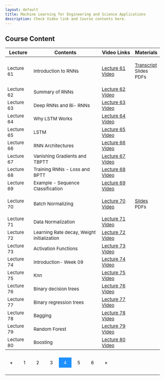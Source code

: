```yaml
---
layout: default
title: Machine Learning for Engineering and Science Applications
description: Check Video link and Course contents here.
---
```


## Course Content
<style>
.pagination a {
  color: black;
  float: center;
  padding: 8px 16px;
  text-decoration: none;
  transition: background-color .3s;
}

.pagination a.active {
  background-color: dodgerblue;
  color: white;
}

.pagination a:hover:not(.active) {background-color: #ddd;}
</style>

<table>
<thead>
<tr>
<th>Lecture</th>
<th>Contents</th>
  <th>Video Links</th>
  <th>Materials</th>
</tr>
</thead>
<tbody>
<tr>
<td style="font-size: 15px;">Lecture 61</td>
<td style="font-size: 15px;">Introduction to RNNs</td>
  <td style="font-size: 15px;"><a href="https://youtu.be/2qak7ADfmpY">Lecture 61 Video</a></td>
<td style="font-size: 15px;"><p><a href="https://drive.google.com/drive/folders/1v7Qtk46F1g8k8lVuoPf7KqDjYJq1MhSp">Transcript</a><br>
  Slides<br>
  PDFs</p></td>
</tr>
  <tr>
  <td style="font-size: 15px;">Lecture 62</td>
<td style="font-size: 15px;">Summary of RNNs</td>
  <td style="font-size: 15px;"><a href="https://youtu.be/jhPQHEwZezg">Lecture 62 Video</a></td>
<td></td>
</tr>
  <tr>
<td style="font-size: 15px;">Lecture 63</td>
<td style="font-size: 15px;">Deep RNNs and Bi- RNNs</td>
  <td style="font-size: 15px;"><a href="https://youtu.be/OLO6kyxwqnY">Lecture 63 Video</a></td>
<td></td>
</tr>
   <tr>
<td style="font-size: 15px;">Lecture 64</td>
<td style="font-size: 15px;">Why LSTM Works</td>
  <td style="font-size: 15px;"><a href="https://youtu.be/AJGQA9qODXc">Lecture 64 Video</a></td>
<td></td>
</tr>
   <tr>
<td style="font-size: 15px;">Lecture 65</td>
<td style="font-size: 15px;">LSTM</td>
  <td style="font-size: 15px;"><a href="https://youtu.be/geOEfpN98VQ">Lecture 65 Video</a></td>
<td></td>
</tr>
   <tr>
<td style="font-size: 15px;">Lecture 66</td>
<td style="font-size: 15px;">RNN Architectures</td>
  <td style="font-size: 15px;"><a href="https://youtu.be/1t3xixWyx2M">Lecture 66 Video</a></td>
<td></td>
</tr>
   <tr>
<td style="font-size: 15px;">Lecture 67</td>
<td style="font-size: 15px;">Vanishing Gradients and TBPTT</td>
  <td style="font-size: 15px;"><a href="https://youtu.be/SNGrLSeLj8A">Lecture 67 Video</a></td>
<td></td>
</tr>
   <tr>
<td style="font-size: 15px;">Lecture 68</td>
<td style="font-size: 15px;">Training RNNs - Loss and BPTT</td>
  <td style="font-size: 15px;"><a href="https://youtu.be/RrB605Mbpic">Lecture 68 Video</a></td>
<td></td>
</tr>
  <tr>
<td style="font-size: 15px;">Lecture 69</td>
<td style="font-size: 15px;">Example - Sequence Classification</td>
  <td style="font-size: 15px;"><a href="https://youtu.be/h5ZIw14BWoA">Lecture 69 Video</a></td>
<td></td>
</tr>
  <tr>
<td style="font-size: 15px;">Lecture 70</td>
<td style="font-size: 15px;">Batch Normalizing</td>
  <td style="font-size: 15px;"><a href="https://youtu.be/yWQ3KWNv9pU">Lecture 70 Video</a></td>
<td style="font-size: 15px;"><p><a href="https://docs.google.com/presentation/d/19PIJwgu0V6IN4NQzZx6fxQ85_-ZjiyOo/edit#slide=id.p1">Slides</a><br>
  PDFs</p></td>
</tr>
   <tr>
<td style="font-size: 15px;">Lecture 71</td>
<td style="font-size: 15px;">Data Normalization</td>
  <td style="font-size: 15px;"><a href="https://youtu.be/9rjJDHAkitY">Lecture 71 Video</a></td>
<td></td>
</tr>
   <tr>
<td style="font-size: 15px;">Lecture 72</td>
<td style="font-size: 15px;">Learning Rate decay, Weight initialization</td>
  <td style="font-size: 15px;"><a href="https://youtu.be/yWCj95DdWXs">Lecture 72 Video</a></td>
<td></td>
</tr>
   <tr>
<td style="font-size: 15px;">Lecture 73</td>
<td style="font-size: 15px;">Activation Functions</td>
  <td style="font-size: 15px;"><a href="https://youtu.be/wu-B_LHpBnU">Lecture 73 Video</a></td>
<td></td>
</tr>
   <tr>
<td style="font-size: 15px;">Lecture 74</td>
<td style="font-size: 15px;">Introduction- Week 09</td>
  <td style="font-size: 15px;"><a href="https://youtu.be/QM4JJPe9BHc">Lecture 74 Video</a></td>
<td></td>
</tr>
   <tr>
<td style="font-size: 15px;">Lecture 75</td>
<td style="font-size: 15px;">Knn</td>
  <td style="font-size: 15px;"><a href="https://youtu.be/NNuXuJFaJl4">Lecture 75 Video</a></td>
<td></td>
</tr>
   <tr>
<td style="font-size: 15px;">Lecture 76</td>
<td style="font-size: 15px;">Binary decision trees</td>
  <td style="font-size: 15px;"><a href="https://youtu.be/uPwZ8DhQNjg">Lecture 76 Video</a></td>
<td></td>
</tr>
   <tr>
<td style="font-size: 15px;">Lecture 77</td>
<td style="font-size: 15px;">Binary regression trees</td>
  <td style="font-size: 15px;"><a href="https://youtu.be/cG0IvHjHNcY">Lecture 77 Video</a></td>
<td></td>
</tr>
   <tr>
<td style="font-size: 15px;">Lecture 78</td>
<td style="font-size: 15px;">Bagging</td>
  <td style="font-size: 15px;"><a href="https://youtu.be/enD2BvWSukI">Lecture 78 Video</a></td>
<td></td>
</tr>
   <tr>
<td style="font-size: 15px;">Lecture 79</td>
<td style="font-size: 15px;">Random Forest</td>
  <td style="font-size: 15px;"><a href="https://youtu.be/waBIrjzs4Tc">Lecture 79 Video</a></td>
<td></td>
</tr>
   <tr>
<td style="font-size: 15px;">Lecture 80</td>
<td style="font-size: 15px;">Boosting</td>
  <td style="font-size: 15px;"><a href="https://youtu.be/i4OvvmRIz4A">Lecture 80 Video</a></td>
<td></td>
</tr>
</tbody>
</table>

<br>
<div class="pagination">
  <a href="course_page3.html">&laquo;</a>
  <a href="course_page.html">1</a>
  <a href="course_page2.html">2</a>
  <a href="course_page3.html">3</a>
  <a class="active" href="course_page4.html">4</a>
  <a href="course_page5.html">5</a>
  <a href="course_page6.html">6</a>
  <a href="course_page5.html">&raquo;</a>
</div>
<br>

---
